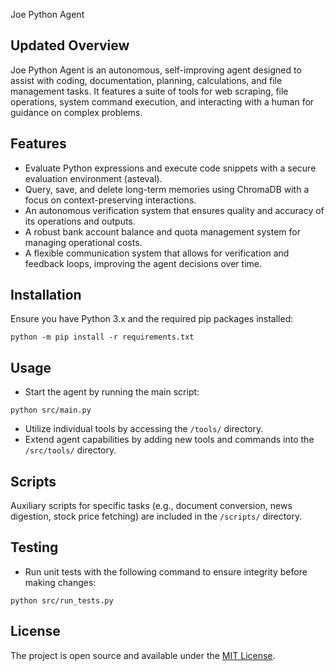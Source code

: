Joe Python Agent

## Updated Overview

Joe Python Agent is an autonomous, self-improving agent designed to assist with coding, documentation, planning, calculations, and file management tasks. It features a suite of tools for web scraping, file operations, system command execution, and interacting with a human for guidance on complex problems.

## Features

- Evaluate Python expressions and execute code snippets with a secure evaluation environment (asteval).
- Query, save, and delete long-term memories using ChromaDB with a focus on context-preserving interactions.
- An autonomous verification system that ensures quality and accuracy of its operations and outputs.
- A robust bank account balance and quota management system for managing operational costs.
- A flexible communication system that allows for verification and feedback loops, improving the agent decisions over time.

## Installation

Ensure you have Python 3.x and the required pip packages installed:

```
python -m pip install -r requirements.txt
```

## Usage

- Start the agent by running the main script:

```
python src/main.py
```

- Utilize individual tools by accessing the `/tools/` directory.
- Extend agent capabilities by adding new tools and commands into the `/src/tools/` directory.

## Scripts

Auxiliary scripts for specific tasks (e.g., document conversion, news digestion, stock price fetching) are included in the `/scripts/` directory.

## Testing

- Run unit tests with the following command to ensure integrity before making changes:

```
python src/run_tests.py
```

## License

The project is open source and available under the [MIT License](LICENSE).

